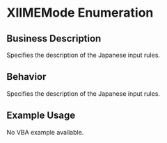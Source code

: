 # XlIMEMode Enumeration

## Business Description
Specifies the description of the Japanese input rules.

## Behavior
Specifies the description of the Japanese input rules.

## Example Usage
No VBA example available.